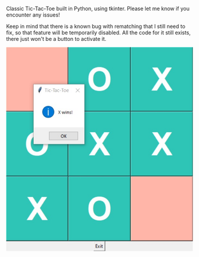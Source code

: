 Classic Tic-Tac-Toe built in Python, using tkinter. Please let me know if you encounter any issues!

Keep in mind that there is a known bug with rematching that I still need to fix, so that feature will be temporarily disabled. All the code for it still exists, there just won't be a button to activate it.

![alt text](https://github.com/GoldPapaya/TicTacToe/blob/master/Screenshot_5.jpg?raw=true)
